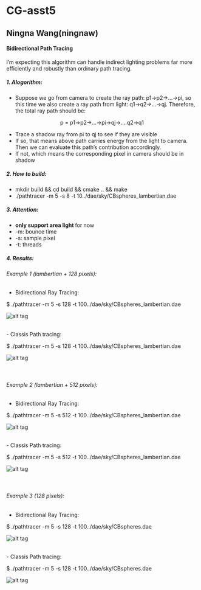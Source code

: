 # CG-asst5

## Ningna Wang(ningnaw)

#### Bidirectional Path Tracing

I’m expecting this algorithm can handle indirect lighting problems far more efficiently and robustly than ordinary path tracing.

##### 1. Alogorithm:
- Suppose we go from camera to create the ray path: p1->p2->...->pi, so this time we also create a ray path from light: q1->q2->...->qj. Therefore, the total ray path should be: </br>


<p align="center">
  p = p1->p2->...->pi->qj->....q2->q1
</p>

- Trace a shadow ray from pi to qj to see if they are visible
- If so, that means above path carries energy from the light to camera. Then we can evaluate
this path’s contribution accordingly.
- If not, which means the corresponding pixel in camera should be in shadow


##### 2. How to build:
-  mkdir build && cd build && cmake .. && make
-  ./pathtracer -m 5 -s 8 -t 10../dae/sky/CBspheres_lambertian.dae

##### 3. Attention:
-  <strong> only support area light </strong> for now
- -m: bounce time </br>
- -s: sample pixel </br>
- -t: threads </br>

##### 4. Results:

###### Example 1 (lambertian + 128 pixels):
- Bidirectional Ray Tracing:

$ ./pathtracer -m 5 -s 128 -t 100../dae/sky/CBspheres_lambertian.dae

![alt tag](https://github.com/junanita/CG-asst5/blob/master/asst5/result/128_lam_B.png)

</br>
- Classis Path tracing:

$ ./pathtracer -m 5 -s 128 -t 100../dae/sky/CBspheres_lambertian.dae

![alt tag](https://github.com/junanita/CG-asst5/blob/master/asst5/result/128_lam_ref.png)
</br></br></br>


###### Example 2 (lambertian + 512 pixels):
- Bidirectional Ray Tracing:

$ ./pathtracer -m 5 -s 512 -t 100../dae/sky/CBspheres_lambertian.dae

![alt tag](https://github.com/junanita/CG-asst5/blob/master/asst5/result/512_lam_B.png)

</br>
- Classis Path tracing:

$ ./pathtracer -m 5 -s 512 -t 100../dae/sky/CBspheres_lambertian.dae

![alt tag](https://github.com/junanita/CG-asst5/blob/master/asst5/result/512_lam_ref.png)
</br></br></br>

###### Example 3 (128 pixels):
- Bidirectional Ray Tracing:

$ ./pathtracer -m 5 -s 128 -t 100../dae/sky/CBspheres.dae

![alt tag](https://github.com/junanita/CG-asst5/blob/master/asst5/result/128_B.png)

</br>
- Classis Path tracing:

$ ./pathtracer -m 5 -s 128 -t 100../dae/sky/CBspheres.dae

![alt tag](https://github.com/junanita/CG-asst5/blob/master/asst5/result/128_B.png)

